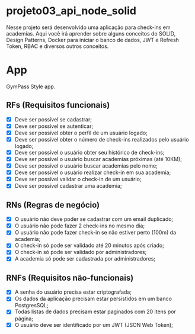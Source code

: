 # projeto03_api_node_solid
Nesse projeto será desenvolvido uma aplicação para check-ins em academias. Aqui você irá aprender sobre alguns conceitos do SOLID, Design Patterns, Docker para iniciar o banco de dados, JWT e Refresh Token, RBAC e diversos outros conceitos.


# App

GymPass Style app.

## RFs (Requisitos funcionais)

- [x] Deve ser possível se cadastrar;
- [x] Deve ser possível se autenticar;
- [x] Deve ser possível obter o perfil de um usuário logado;
- [x] Deve ser possível obter o número de check-ins realizados pelo usuário logado;
- [x] Deve ser possível o usuário obter seu histórico de check-ins;
- [x] Deve ser possível o usuário buscar academias próximas (até 10KM);
- [x] Deve ser possível o usuário buscar academias pelo nome;
- [x] Deve ser possível o usuário realizar check-in em sua academia;
- [x] Deve ser possível validar o check-in de um usuário;
- [x] Deve ser possível cadastrar uma academia;

## RNs (Regras de negócio)

- [x] O usuário não deve poder se cadastrar com um email duplicado;
- [x] O usuário não pode fazer 2 check-ins no mesmo dia;
- [x] O usuário não pode fazer check-in se não estiver perto (100m) da academia;
- [x] O check-in só pode ser validado até 20 minutos após criado;
- [x] O check-in só pode ser validado por administradores;
- [x] A academia só pode ser cadastrada por administradores;

## RNFs (Requisitos não-funcionais)

- [x] A senha do usuário precisa estar criptografada;
- [x] Os dados da aplicação precisam estar persistidos em um banco PostgresSQL;
- [x] Todas listas de dados precisam estar paginados com 20 itens por página;
- [x] O usuário deve ser identificado por um JWT (JSON Web Token);